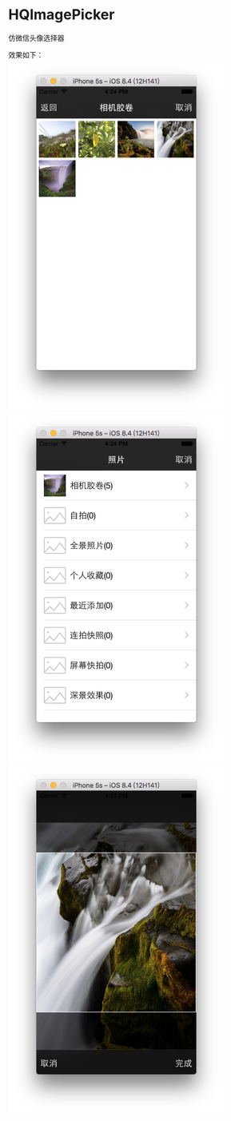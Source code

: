 # HQImagePicker
仿微信头像选择器

效果如下：<br>
![image](https://github.com/HuangQiang11/HQImagePicker/blob/master/Images/1.png)
![image](https://github.com/HuangQiang11/HQImagePicker/blob/master/Images/2.png)
![image](https://github.com/HuangQiang11/HQImagePicker/blob/master/Images/3.png)

